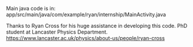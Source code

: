 Main java code is in: 
app/src/main/java/com/example/ryan/internship/MainActivity.java

Thanks to Ryan Cross for his huge assistance in developing this code.
PhD student at Lancaster Physics Department.
https://www.lancaster.ac.uk/physics/about-us/people/ryan-cross
